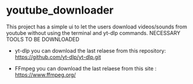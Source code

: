 # youtube_downloader

This project has a simple ui to let the users download videos/sounds from youtube without using the terminal and yt-dlp commands.
NECESSARY TOOLS TO BE DOWNLOADED 
- yt-dlp
  you can download the last relaese from this repository: https://github.com/yt-dlp/yt-dlp.git

 - FFmpeg
     you can download the last relaese from this site : https://www.ffmpeg.org/
